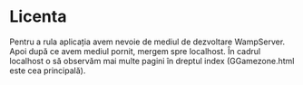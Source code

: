 # Licenta
Pentru a rula aplicația avem nevoie de mediul de dezvoltare WampServer.
Apoi după ce avem mediul pornit, mergem spre localhost.
În cadrul localhost o să observăm mai multe pagini în dreptul index (GGamezone.html este cea principală).
